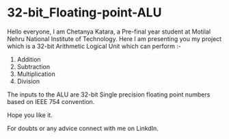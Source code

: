 # 32-bit_Floating-point-ALU
Hello everyone, I am Chetanya Katara, a Pre-final year student at Motilal Nehru National Institute of Technology. Here I am presenting you my project which is a 
32-bit Arithmetic Logical Unit which can perform :-

1. Addition
2. Subtraction
3. Multiplication
4. Division
   
The inputs to the ALU are 32-bit Single precision floating point numbers based on IEEE 754 convention.

Hope you like it.

For doubts or any advice connect with me on LinkdIn.
